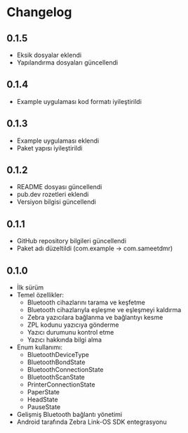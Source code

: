 # Changelog

## 0.1.5

* Eksik dosyalar eklendi
* Yapılandırma dosyaları güncellendi

## 0.1.4

* Example uygulaması kod formatı iyileştirildi

## 0.1.3

* Example uygulaması eklendi
* Paket yapısı iyileştirildi

## 0.1.2

* README dosyası güncellendi
* pub.dev rozetleri eklendi
* Versiyon bilgisi güncellendi

## 0.1.1

* GitHub repository bilgileri güncellendi
* Paket adı düzeltildi (com.example -> com.sameetdmr)

## 0.1.0

* İlk sürüm
* Temel özellikler:
  * Bluetooth cihazlarını tarama ve keşfetme
  * Bluetooth cihazlarıyla eşleşme ve eşleşmeyi kaldırma
  * Zebra yazıcılara bağlanma ve bağlantıyı kesme
  * ZPL kodunu yazıcıya gönderme
  * Yazıcı durumunu kontrol etme
  * Yazıcı hakkında bilgi alma
* Enum kullanımı:
  * BluetoothDeviceType
  * BluetoothBondState
  * BluetoothConnectionState
  * BluetoothScanState
  * PrinterConnectionState
  * PaperState
  * HeadState
  * PauseState
* Gelişmiş Bluetooth bağlantı yönetimi
* Android tarafında Zebra Link-OS SDK entegrasyonu
